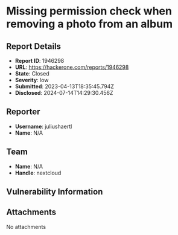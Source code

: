 # Missing permission check when removing a photo from an album

## Report Details
- **Report ID**: 1946298
- **URL**: https://hackerone.com/reports/1946298
- **State**: Closed
- **Severity**: low
- **Submitted**: 2023-04-13T18:35:45.794Z
- **Disclosed**: 2024-07-14T14:29:30.456Z

## Reporter
- **Username**: juliushaertl
- **Name**: N/A

## Team
- **Name**: N/A
- **Handle**: nextcloud

## Vulnerability Information


## Attachments
No attachments
